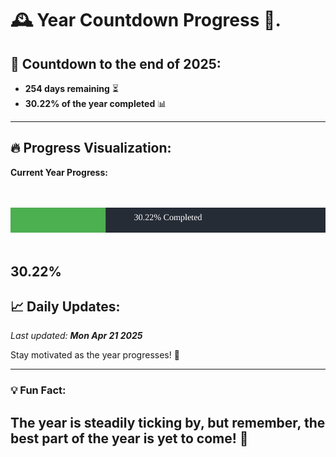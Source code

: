 
# &#x1F570; **Year Countdown Progress** &#x1F389;.

## &#x1F4C5; Countdown to the end of 2025:
- **254 days remaining** &#x23F3;
- **30.22% of the year completed** &#x1F4CA;

---

## &#x1F525; **Progress Visualization**:

**Current Year Progress:**

<br><br>
![Progress Bar](https://raw.githubusercontent.com/dayanidigv/year-countdown-progress/main/progress-bar.svg)
<br><br>

**30.22%**
---

## &#x1F4C8; **Daily Updates**:

_Last updated: **Mon Apr 21 2025**_

Stay motivated as the year progresses! &#x1F680;

--- 

### &#x1F4A1; **Fun Fact:**
The year is steadily ticking by, but remember, the best part of the year is yet to come! &#x1F31F;
---
